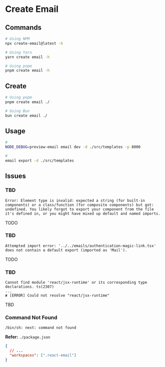 # Create Email

## Commands

```sh
# Using NPM
npx create-email@latest -h

# Using Yarn
yarn create email -h

# Using pnpm
pnpm create email -h
```

## Create

```sh
# Using pnpm
pnpm create email ./

# Using Bun
bun create email ./
```

## Usage

```sh
#
NODE_DEBUG=preview-email email dev -d ./src/templates -p 8000

#
email export -d ./src/templates
```

## Issues

### TBD

```log
Error: Element type is invalid: expected a string (for built-in components) or a class/function (for composite components) but got: undefined. You likely forgot to export your component from the file it's defined in, or you might have mixed up default and named imports.
```

TODO

### TBD

```log
Attempted import error: '../../emails/authentication-magic-link.tsx' does not contain a default export (imported as 'Mail').
```

TODO

### TBD

```log
Cannot find module 'react/jsx-runtime' or its corresponding type declarations. ts(2307)
...
✘ [ERROR] Could not resolve "react/jsx-runtime"
```

<!--
https://github.com/resend/react-email/issues/1442
https://github.com/resend/react-email/issues/1422#issuecomment-2072163519

pnpm add react@latest react-dom@latest
-->

TBD

### Command Not Found

```log
/bin/sh: next: command not found
```

<!-- **Refer:** `./pnpm-workspace.yaml`

```yml
---
packages:
  - ./apps/*
  - ./packages/*
  - ./packages/email/.react-email
``` -->

**Refer:** `./package.json`

```json
{
  // ...
  "workspaces": [".react-email"]
}
```
